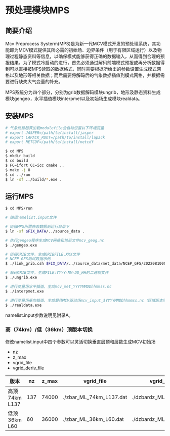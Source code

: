 # 预处理模块MPS
## 简要介绍 

Mcv Preprocess Systerm(MPS)是为新一代MCV模式开发的预处理系统，其功能即为MCV模式提供其所必需的初始场、边界条件（用于有限区域运行）以及物理过程静态资料等信息，以确保模式能够获得正确的数据输入，从而得到合理的预报结果。为了模式冷启动的进行，首先必须通过解码前端模式预报或再分析数据得到可以直接被MPS读取的数据格式，同时需要根据所给出的参数设置生成模式网格以及地形等相关数据；而后需要将解码后的气象数据插值到模式网格，并根据需要进行缺失大气变量的补充。

MPS系统分为四个部分，分别为grib数据解码模块ungrib，地形及静态资料生成模块gengeo，水平插值模块interpmet以及初始场生成模块realdata。

## 安装MPS

```bash
# 气象局局超算加载modulefile会自动设置以下环境变量
# export JASPER=/path/to/install/jasper
# export LAPACK_ROOT=/path/to/install/lapack
# export NETCDF=/path/to/install/netcdf   

$ cd MPS
$ mkdir build
$ cd build
$ FC=ifort CC=icc cmake ..
$ make -j 8
$ cd ../run
$ ln -sf ../build/*.exe .
```

## 运行MPS

```bash
$ cd MPS/run

# 编辑namelist.input文件

# 链接MPS所需静态数据到运行目录下
$ ln -sf $FIX_DATA/../source_data .

# 执行gengeo程序生成MCV网格和地形文件mcv_geog.nc
$ ./gengeo.exe

# 链接GRIB文件，生成GRIBFILE.XXX文件
# NCEP GFS测试数据示例
$ ./link_grib.csh $FIX_DATA/../source_data/met_data/NCEP_GFS/2022081000/gfs.t00z.pgrb2.0p50.f000

# 解码GRIB文件，生成FILE:YYYY-MM-DD_HH的二进制文件
$ ./ungrib.exe

# 进行变量场水平插值，生成mcv_met_YYYYMMDDhhmmss.nc
$ ./interpmet.exe

# 进行变量场垂向插值，生成最终MCV驱动场mcv_input_$YYYYMMDDhhmmss.nc（区域版本同时生成侧边界条件数据）
$ ./realdata.exe
```

namelist.input参数说明见附录A。


### 高（74km）/低（36km）顶版本切换
修改namelist.input中四个参数可以灵活切换垂直层顶和层数生成MCV初始场

- nz
- z_max
- vgrid_file
- vgrid_deriv_file

| 版本 | nz     |   z_max  | vgrid_file | vgrid_deriv_file |
|------|--------|-----------|------------|-----------------|
| 高顶74km L137 | 137 | 74000 | ./zbar_ML_74km_L137.dat | ./dzbardz_ML_74km_L137.dat |
| 低顶36km L60 | 60 | 36000 | ./zbar_ML_36km_L60.dat | ./dzbardz_ML_36km_L60.dat |

